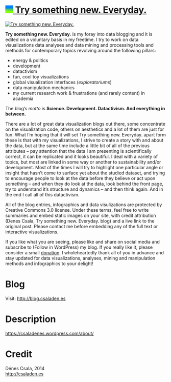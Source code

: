 [<img src="tsne.png" alt="favicon" height=24 width=24 />  Try something new. Everyday.](http://blog.csaladen.es/)
======
[![Try something new. Everyday.](https://pbs.twimg.com/media/CbKxANeWEAENVwy.jpg "Try something new. Everyday.")](http://blog.csaladen.es/)  
  
__Try something new. Everyday.__ is my foray into data blogging and it is edited on a voluntary basis in my freetime. I try to work on data visualizations  data analyses and data mining and processing tools and methods for contemporary topics revolving around the following pillars:

- energy & politics
- development
- datactivism
- fun, cool toy visualizations
- global visualization interfaces (_exploratoriums_)
- data manipulation mechanics
- my current research work & frustrations (and rarely content) in academia

The blog’s _motto_ is __Science. Development. Datactivism. And everything in between.__

There are a lot of great data visualization blogs out there, some concentrate on the visualization code, others on aesthetics and a lot of them are just for fun. What I’m hoping that it will set Try something new. Everyday. apart form these is that with my visualizations, I strive to create a story with and about the data, but at the same time include a little bit of all of the previous attributes – pay attention that the data I am presenting is scientifically correct, it can be replicated and it looks beautiful. I deal with a variety of topics, but most are linked in some way or another to sustainability and/or development. Most of the times I will try to highlight one particular angle or insight that hasn’t come to surface yet about the studied dataset, and trying to encourage people to look at the data before they believe or act upon something – and when they do look at the data, look behind the front page, try to understand it’s structure and dynamics – and then think again. And in the end I call all of this datactivism.

All of the blog entries, infographics and data visulizations are protected by Creative Commons 3.0 license. Under these terms, feel free to write summaries and embed static images on your site, with credit attribution (Denes Csala, Try something new. Everyday. blog) and a live link to the original post. Please contact me before embedding any of the full text or interactive visualizations.

If you like what you are seeing, please like and share on social media and subscribe to (Follow in WordPress) my blog. If you really like it, please consider a small [donation](https://www.paypal.com/cgi-bin/webscr?cmd=_s-xclick&hosted_button_id=WHZW4MBHP45KS). I wholeheartedly thank all of you in advance and stay updated for data visualizations, analyses, mining and manipulation methods and infographics to your delight!

# Blog
Visit: http://blog.csaladen.es  

# Description 
https://csaladenes.wordpress.com/about/
   
# Credit
Dénes Csala, 2014  
http://csaladen.es
